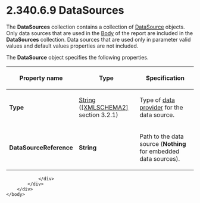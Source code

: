 <html dir="LTR" xmlns:mshelp="http://msdn.microsoft.com/mshelp" xmlns:ddue="http://ddue.schemas.microsoft.com/authoring/2003/5" xmlns:xlink="http://www.w3.org/1999/xlink" xmlns:tool="http://www.microsoft.com/tooltip">
    <head>
        <meta http-equiv="Content-Type" content="text/html; CHARSET=utf-8"></meta>
        <meta name="save" content="history"></meta>
        <title>2.340.6.9 DataSources</title>
        <xml>
            <mshelp:toctitle title="2.340.6.9 DataSources"></mshelp:toctitle>
            <mshelp:rltitle title="[MS-RDL]: DataSources"></mshelp:rltitle>
            <mshelp:keyword index="A" term="77c08d5f-043d-4ab0-93fc-151964bf42a5"></mshelp:keyword>
            <mshelp:attr name="DCSext.ContentType" value="open specification"></mshelp:attr>
            <mshelp:attr name="AssetID" value="77c08d5f-043d-4ab0-93fc-151964bf42a5"></mshelp:attr>
            <mshelp:attr name="TopicType" value="kbRef"></mshelp:attr>
            <mshelp:attr name="DCSext.Title" value="[MS-RDL]: DataSources" />
        </xml>
    </head>
    <body>
        <div id="header">
            <h1 class="heading">2.340.6.9 DataSources</h1>
        </div>
        <div id="mainSection">
            <div id="mainBody">
                <div id="allHistory" class="saveHistory"></div>
                <div id="sectionSection0" class="section" name="collapseableSection">
                    

<p>The <b>DataSources</b> collection contains a collection of <a href="0f098196-d1a1-4668-ac38-70331cc05041.htm">DataSource</a> objects. Only
data sources that are used in the <a href="6bf4e125-fdfd-4d04-88aa-c4395ba8a252.htm">Body</a> of the report are
included in the <b>DataSources</b> collection. Data sources that are used only
in parameter valid values and default values properties are not included.</p>

<p>The <b>DataSource</b> object specifies the following
properties.</p>

<table>
 <thead>
  <tr>
   <th>
   <p>Property name</p>
   </th>
   <th>
   <p>Type</p>
   </th>
   <th>
   <p>Specification</p>
   </th>
  </tr>
 </thead>
 <tr>
  <td>
  <p><b>Type</b></p>
  </td>
  <td>
  <p><a href="1ed81ef3-a683-45e3-aaad-bd2bbe71bc3d.htm">String</a>
  (<a href="https://go.microsoft.com/fwlink/?LinkId=90610">[XMLSCHEMA2]</a>
  section 3.2.1)</p>
  </td>
  <td>
  <p>Type of <a href="b2482b3f-74ab-4ca8-a9e5-c07955011743.htm#gt_33fa4cdc-ae58-4a6c-8111-31377e1d292e">data provider</a> for the
  data source.</p>
  </td>
 </tr>
 <tr>
  <td>
  <p><b>DataSourceReference</b></p>
  </td>
  <td>
  <p><b>String</b></p>
  </td>
  <td>
  <p>Path to the data source (<b>Nothing</b> for embedded
  data sources).</p>
  </td>
 </tr>
</table>

<p> </p>


                </div>
            </div>
        </div>
    </body>
</html>
